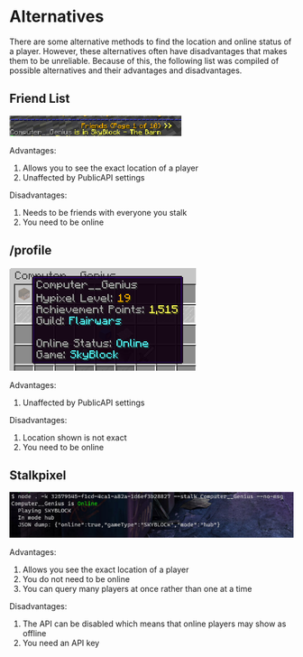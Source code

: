 # Alternatives

There are some alternative methods to find the location and online status of a player. However, these alternatives often have disadvantages that makes them to be unreliable. Because of this, the following list was compiled of possible alternatives and their advantages and disadvantages.

## Friend List
![friend-list](../assets/friendlist.PNG)

Advantages:
1. Allows you to see the exact location of a player
2. Unaffected by PublicAPI settings
  
Disadvantages:
1. Needs to be friends with everyone you stalk
2. You need to be online

## /profile
![profile](../assets/profile.PNG)

Advantages: 
1. Unaffected by PublicAPI settings

Disadvantages:
1. Location shown is not exact
2. You need to be online

## Stalkpixel
![stalkpixel](../assets/stalkpixel.PNG)

Advantages:
1. Allows you see the exact location of a player
2. You do not need to be online
3. You can query many players at once rather than one at a time

Disadvantages:
1. The API can be disabled which means that online players may show as offline
2. You need an API key

